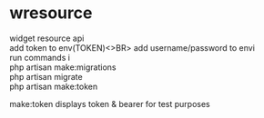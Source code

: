 # wresource
widget resource api<BR>
add token to env(TOKEN)<>BR>
add username/password to envi<BR>
run commands i<BR>
php artisan make:migrations <BR>
php artisan migrate <BR>
php artisan make:token <BR>

make:token displays token & bearer for test purposes
